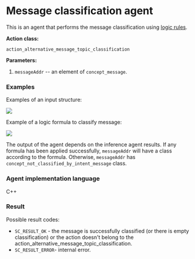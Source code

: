 # Message classification agent

This is an agent that performs the message classification using [logic rules](../subsystems/scl-machine.md).

**Action class:**

`action_alternative_message_topic_classification`

**Parameters:**

1. `messageAddr` -- an element of `concept_message`.

### Examples

Examples of an input structure:

<img src="../images/alternativeMessageTopicClassificationAgentInput.png"></img>

Example of a logic formula to classify message:

<img src="../images/lr_greeting_message.png"></img>

The output of the agent depends on the inference agent results. If any formula has been applied successfully, `messageAddr` will have a class according to the formula.
Otherwise, `messageAddr` has `concept_not_classified_by_intent_message` class.

### Agent implementation language
C++

### Result

Possible result codes:

* `SC_RESULT_OK` - the message is successfully classified (or there is empty classification) or the action doesn't belong to the action_alternative_message_topic_classification.
* `SC_RESULT_ERROR`- internal error.
